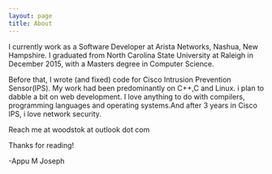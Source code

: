 ```yaml
---
layout: page
title: About
---
```


I currently work as a Software Developer at Arista Networks, Nashua, New Hampshire.
I graduated from North Carolina State University at Raleigh in December 2015, with a Masters degree in Computer Science.

Before that, I wrote (and fixed) code for Cisco Intrusion Prevention Sensor(IPS). My work had been predominantly on C++,C and Linux. i plan to dabble a bit on web development. I love anything to do with compilers, programming languages and operating systems.And after 3 years in Cisco IPS, i love network security. 

Reach me at woodstok at outlook dot com

Thanks for reading!

\-Appu M Joseph

